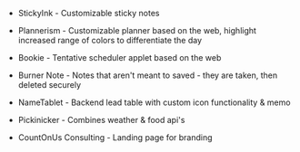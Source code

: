 * StickyInk - Customizable sticky notes
* Plannerism - Customizable planner based on the web, highlight increased range of colors to differentiate the day
* Bookie - Tentative scheduler applet based on the web
* Burner Note - Notes that aren't meant to saved - they are taken, then deleted securely
* NameTablet - Backend lead table with custom icon functionality & memo
* Pickinicker - Combines weather & food api's

* CountOnUs Consulting - Landing page for branding
